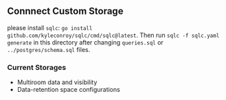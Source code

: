## Connnect Custom Storage

please install `sqlc`: `go install github.com/kyleconroy/sqlc/cmd/sqlc@latest`. Then run `sqlc -f sqlc.yaml generate` in this directory after changing `queries.sql` or `../postgres/schema.sql` files.

### Current Storages

- Multiroom data and visibility
- Data-retention space configurations